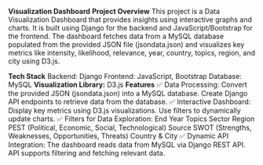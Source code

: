 **Visualization Dashboard**
**Project Overview**
This project is a Data Visualization Dashboard that provides insights using interactive graphs and charts. It is built using Django for the backend and JavaScript/Bootstrap for the frontend. The dashboard fetches data from a MySQL database populated from the provided JSON file (jsondata.json) and visualizes key metrics like intensity, likelihood, relevance, year, country, topics, region, and city using D3.js.

**Tech Stack**
Backend: Django
Frontend: JavaScript, Bootstrap
Database: MySQL
**Visualization Library:**
D3.js 
**Features**
✅ Data Processing:
Convert the provided JSON (jsondata.json) into a MySQL database.
Create Django API endpoints to retrieve data from the database.
✅ Interactive Dashboard:
Display key metrics using D3.js visualizations.
Use filters to dynamically update charts.
✅ Filters for Data Exploration:
End Year
Topics
Sector
Region
PEST (Political, Economic, Social, Technological)
Source
SWOT (Strengths, Weaknesses, Opportunities, Threats)
Country & City
✅ Dynamic API Integration:
The dashboard reads data from MySQL via Django REST API.
API supports filtering and fetching relevant data.
